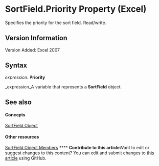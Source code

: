 
# SortField.Priority Property (Excel)

Specifies the priority for the sort field. Read/write.


## Version Information

Version Added: Excel 2007 


## Syntax

 _expression_. **Priority**

 _expression_A variable that represents a  **SortField** object.


## See also


#### Concepts


 [SortField Object](2becf77f-c072-2060-9baf-ebcf785c05bb.md)
#### Other resources


 [SortField Object Members](f690a20f-e9aa-8ac7-2389-093707269120.md)
****   **Contribute to this article**Want to edit or suggest changes to this content? You can edit and submit changes to  [this article](https://github.com/jhershey00/VBA_Excel_Test/OpenXMLCon/articles/bb844a1c-bd3f-8d14-cd20-57c73125c8f4.md) using GitHub.

